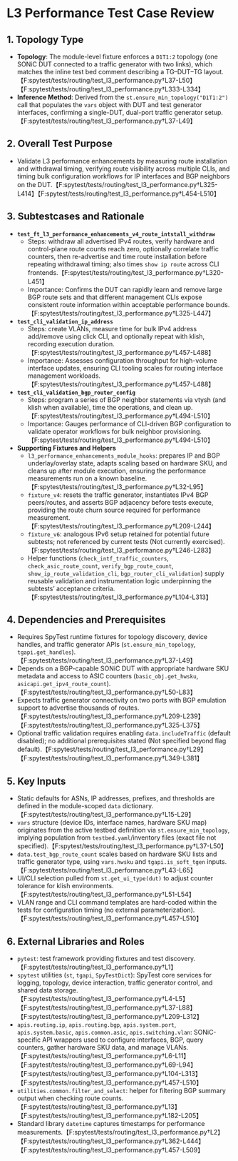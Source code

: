 # L3 Performance Test Case Review

## 1. Topology Type
- **Topology**: The module-level fixture enforces a `D1T1:2` topology (one SONiC DUT connected to a traffic generator with two links), which matches the inline test bed comment describing a TG–DUT–TG layout.【F:spytest/tests/routing/test_l3_performance.py†L37-L50】【F:spytest/tests/routing/test_l3_performance.py†L333-L334】
- **Inference Method**: Derived from the `st.ensure_min_topology("D1T1:2")` call that populates the `vars` object with DUT and test generator interfaces, confirming a single-DUT, dual-port traffic generator setup.【F:spytest/tests/routing/test_l3_performance.py†L37-L49】

## 2. Overall Test Purpose
- Validate L3 performance enhancements by measuring route installation and withdrawal timing, verifying route visibility across multiple CLIs, and timing bulk configuration workflows for IP interfaces and BGP neighbors on the DUT.【F:spytest/tests/routing/test_l3_performance.py†L325-L414】【F:spytest/tests/routing/test_l3_performance.py†L454-L510】

## 3. Subtestcases and Rationale
- **`test_ft_l3_performance_enhancements_v4_route_intstall_withdraw`**
  - Steps: withdraw all advertised IPv4 routes, verify hardware and control-plane route counts reach zero, optionally correlate traffic counters, then re-advertise and time route installation before repeating withdrawal timing; also times `show ip route` across CLI frontends.【F:spytest/tests/routing/test_l3_performance.py†L320-L451】
  - Importance: Confirms the DUT can rapidly learn and remove large BGP route sets and that different management CLIs expose consistent route information within acceptable performance bounds.【F:spytest/tests/routing/test_l3_performance.py†L325-L447】
- **`test_cli_validation_ip_address`**
  - Steps: create VLANs, measure time for bulk IPv4 address add/remove using click CLI, and optionally repeat with klish, recording execution duration.【F:spytest/tests/routing/test_l3_performance.py†L457-L488】
  - Importance: Assesses configuration throughput for high-volume interface updates, ensuring CLI tooling scales for routing interface management workloads.【F:spytest/tests/routing/test_l3_performance.py†L457-L488】
- **`test_cli_validation_bgp_router_config`**
  - Steps: program a series of BGP neighbor statements via vtysh (and klish when available), time the operations, and clean up.【F:spytest/tests/routing/test_l3_performance.py†L494-L510】
  - Importance: Gauges performance of CLI-driven BGP configuration to validate operator workflows for bulk neighbor provisioning.【F:spytest/tests/routing/test_l3_performance.py†L494-L510】
- **Supporting Fixtures and Helpers**
  - `l3_performance_enhancements_module_hooks`: prepares IP and BGP underlay/overlay state, adapts scaling based on hardware SKU, and cleans up after module execution, ensuring the performance measurements run on a known baseline.【F:spytest/tests/routing/test_l3_performance.py†L32-L95】
  - `fixture_v4`: resets the traffic generator, instantiates IPv4 BGP peers/routes, and asserts BGP adjacency before tests execute, providing the route churn source required for performance measurement.【F:spytest/tests/routing/test_l3_performance.py†L209-L244】
  - `fixture_v6`: analogous IPv6 setup retained for potential future subtests; not referenced by current tests (Not currently exercised).【F:spytest/tests/routing/test_l3_performance.py†L246-L283】
  - Helper functions (`check_intf_traffic_counters`, `check_asic_route_count`, `verify_bgp_route_count`, `show_ip_route_validation_cli`, `bgp_router_cli_validation`) supply reusable validation and instrumentation logic underpinning the subtests’ acceptance criteria.【F:spytest/tests/routing/test_l3_performance.py†L104-L313】

## 4. Dependencies and Prerequisites
- Requires SpyTest runtime fixtures for topology discovery, device handles, and traffic generator APIs (`st.ensure_min_topology`, `tgapi.get_handles`).【F:spytest/tests/routing/test_l3_performance.py†L37-L49】
- Depends on a BGP-capable SONiC DUT with appropriate hardware SKU metadata and access to ASIC counters (`basic_obj.get_hwsku`, `asicapi.get_ipv4_route_count`).【F:spytest/tests/routing/test_l3_performance.py†L50-L83】
- Expects traffic generator connectivity on two ports with BGP emulation support to advertise thousands of routes.【F:spytest/tests/routing/test_l3_performance.py†L209-L239】【F:spytest/tests/routing/test_l3_performance.py†L325-L375】
- Optional traffic validation requires enabling `data.includeTraffic` (default disabled); no additional prerequisites stated (Not specified beyond flag default).【F:spytest/tests/routing/test_l3_performance.py†L29】【F:spytest/tests/routing/test_l3_performance.py†L349-L381】

## 5. Key Inputs
- Static defaults for ASNs, IP addresses, prefixes, and thresholds are defined in the module-scoped `data` dictionary.【F:spytest/tests/routing/test_l3_performance.py†L15-L29】
- `vars` structure (device IDs, interface names, hardware SKU map) originates from the active testbed definition via `st.ensure_min_topology`, implying population from `testbed.yaml`/inventory files (exact file not specified).【F:spytest/tests/routing/test_l3_performance.py†L37-L50】
- `data.test_bgp_route_count` scales based on hardware SKU lists and traffic generator type, using `vars.hwsku` and `tgapi.is_soft_tgen` inputs.【F:spytest/tests/routing/test_l3_performance.py†L43-L65】
- UI/CLI selection pulled from `st.get_ui_type(dut)` to adjust counter tolerance for klish environments.【F:spytest/tests/routing/test_l3_performance.py†L51-L54】
- VLAN range and CLI command templates are hard-coded within the tests for configuration timing (no external parameterization).【F:spytest/tests/routing/test_l3_performance.py†L457-L510】

## 6. External Libraries and Roles
- `pytest`: test framework providing fixtures and test discovery.【F:spytest/tests/routing/test_l3_performance.py†L1】
- `spytest` utilities (`st`, `tgapi`, `SpyTestDict`): SpyTest core services for logging, topology, device interaction, traffic generator control, and shared data storage.【F:spytest/tests/routing/test_l3_performance.py†L4-L5】【F:spytest/tests/routing/test_l3_performance.py†L37-L88】【F:spytest/tests/routing/test_l3_performance.py†L209-L312】
- `apis.routing.ip`, `apis.routing.bgp`, `apis.system.port`, `apis.system.basic`, `apis.common.asic`, `apis.switching.vlan`: SONiC-specific API wrappers used to configure interfaces, BGP, query counters, gather hardware SKU data, and manage VLANs.【F:spytest/tests/routing/test_l3_performance.py†L6-L11】【F:spytest/tests/routing/test_l3_performance.py†L69-L94】【F:spytest/tests/routing/test_l3_performance.py†L104-L313】【F:spytest/tests/routing/test_l3_performance.py†L457-L510】
- `utilities.common.filter_and_select`: helper for filtering BGP summary output when checking route counts.【F:spytest/tests/routing/test_l3_performance.py†L13】【F:spytest/tests/routing/test_l3_performance.py†L182-L205】
- Standard library `datetime` captures timestamps for performance measurements.【F:spytest/tests/routing/test_l3_performance.py†L2】【F:spytest/tests/routing/test_l3_performance.py†L362-L444】【F:spytest/tests/routing/test_l3_performance.py†L457-L509】

